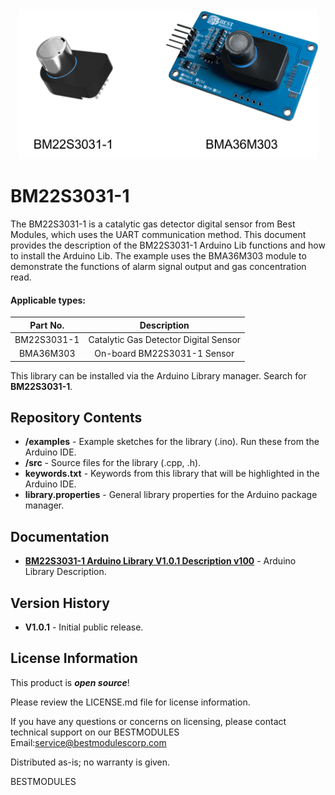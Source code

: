 <div align=center>
<img src="https://github.com/BestModules-Libraries/img/blob/main/BM22S3031-1_BMA36M303_V1.0.png" width="480" height="240"> 
</div> 

BM22S3031-1
===========================================================

The BM22S3031-1 is a catalytic gas detector digital sensor from Best Modules, which uses the UART communication method. This document provides the description of the BM22S3031-1 Arduino Lib functions and how to install the Arduino Lib. The example uses the BMA36M303 module to demonstrate the functions of alarm signal output and gas concentration read. 

#### Applicable types:
<div align=center>

|Part No.   |Description                   |
|:---------:|:----------------------------:|
|BM22S3031-1|Catalytic Gas Detector Digital Sensor|
|BMA36M303  | On-board BM22S3031-1 Sensor |

</div> 

This library can be installed via the Arduino Library manager. Search for **BM22S3031-1**. 

Repository Contents
-------------------

* **/examples** - Example sketches for the library (.ino). Run these from the Arduino IDE. 
* **/src** - Source files for the library (.cpp, .h).
* **keywords.txt** - Keywords from this library that will be highlighted in the Arduino IDE. 
* **library.properties** - General library properties for the Arduino package manager. 

Documentation 
-------------------

* **[BM22S3031-1 Arduino Library V1.0.1 Description v100]( https://www.bestmodulescorp.com/bm22s3031-1.html#tab-product2 )** - Arduino Library Description.

Version History  
-------------------

* **V1.0.1** - Initial public release.

License Information
-------------------

This product is _**open source**_! 

Please review the LICENSE.md file for license information. 

If you have any questions or concerns on licensing, please contact technical support on our BESTMODULES Email:service@bestmodulescorp.com

Distributed as-is; no warranty is given.

BESTMODULES
